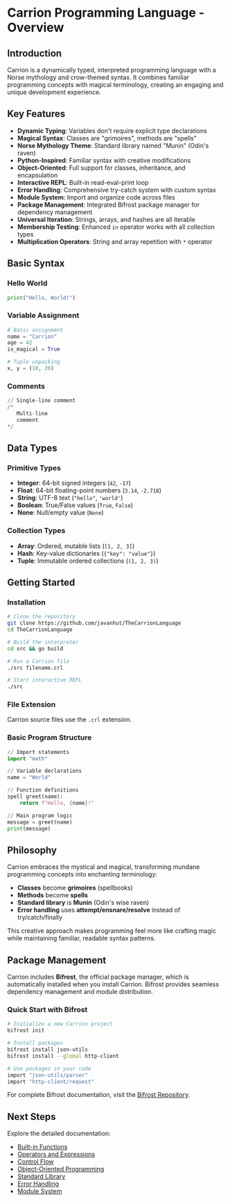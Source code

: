 # Carrion Programming Language - Overview

## Introduction

Carrion is a dynamically typed, interpreted programming language with a Norse mythology and crow-themed syntax. It combines familiar programming concepts with magical terminology, creating an engaging and unique development experience.

## Key Features

- **Dynamic Typing**: Variables don't require explicit type declarations
- **Magical Syntax**: Classes are "grimoires", methods are "spells"
- **Norse Mythology Theme**: Standard library named "Munin" (Odin's raven)
- **Python-Inspired**: Familiar syntax with creative modifications
- **Object-Oriented**: Full support for classes, inheritance, and encapsulation
- **Interactive REPL**: Built-in read-eval-print loop
- **Error Handling**: Comprehensive try-catch system with custom syntax
- **Module System**: Import and organize code across files
- **Package Management**: Integrated Bifrost package manager for dependency management
- **Universal Iteration**: Strings, arrays, and hashes are all iterable
- **Membership Testing**: Enhanced `in` operator works with all collection types
- **Multiplication Operators**: String and array repetition with `*` operator

## Basic Syntax

### Hello World
```python
print("Hello, World!")
```

### Variable Assignment
```python
# Basic assignment
name = "Carrion"
age = 42
is_magical = True

# Tuple unpacking
x, y = (10, 20)
```

### Comments
```python
// Single-line comment
/* 
   Multi-line
   comment 
*/
```

## Data Types

### Primitive Types
- **Integer**: 64-bit signed integers (`42`, `-17`)
- **Float**: 64-bit floating-point numbers (`3.14`, `-2.718`)
- **String**: UTF-8 text (`"hello"`, `'world'`)
- **Boolean**: True/False values (`True`, `False`)
- **None**: Null/empty value (`None`)

### Collection Types
- **Array**: Ordered, mutable lists (`[1, 2, 3]`)
- **Hash**: Key-value dictionaries (`{"key": "value"}`)
- **Tuple**: Immutable ordered collections (`(1, 2, 3)`)

## Getting Started

### Installation
```bash
# Clone the repository
git clone https://github.com/javanhut/TheCarrionLanguage
cd TheCarrionLanguage

# Build the interpreter
cd src && go build

# Run a Carrion file
./src filename.crl

# Start interactive REPL
./src
```

### File Extension
Carrion source files use the `.crl` extension.

### Basic Program Structure
```python
// Import statements
import "math"

// Variable declarations
name = "World"

// Function definitions
spell greet(name):
    return f"Hello, {name}!"

// Main program logic
message = greet(name)
print(message)
```

## Philosophy

Carrion embraces the mystical and magical, transforming mundane programming concepts into enchanting terminology:

- **Classes** become **grimoires** (spellbooks)
- **Methods** become **spells**
- **Standard library** is **Munin** (Odin's wise raven)
- **Error handling** uses **attempt/ensnare/resolve** instead of try/catch/finally

This creative approach makes programming feel more like crafting magic while maintaining familiar, readable syntax patterns.

## Package Management

Carrion includes **Bifrost**, the official package manager, which is automatically installed when you install Carrion. Bifrost provides seamless dependency management and module distribution.

### Quick Start with Bifrost

```bash
# Initialize a new Carrion project
bifrost init

# Install packages
bifrost install json-utils
bifrost install --global http-client

# Use packages in your code
import "json-utils/parser"
import "http-client/request"
```

For complete Bifrost documentation, visit the [Bifrost Repository](https://github.com/javanhut/bifrost).

## Next Steps

Explore the detailed documentation:
- [Built-in Functions](Builtin-Functions.md)
- [Operators and Expressions](Operators.md)
- [Control Flow](Control-Flow.md)
- [Object-Oriented Programming](Grimoires.md)
- [Standard Library](Standard-Library.md)
- [Error Handling](Error-Handling.md)
- [Module System](Modules.md)